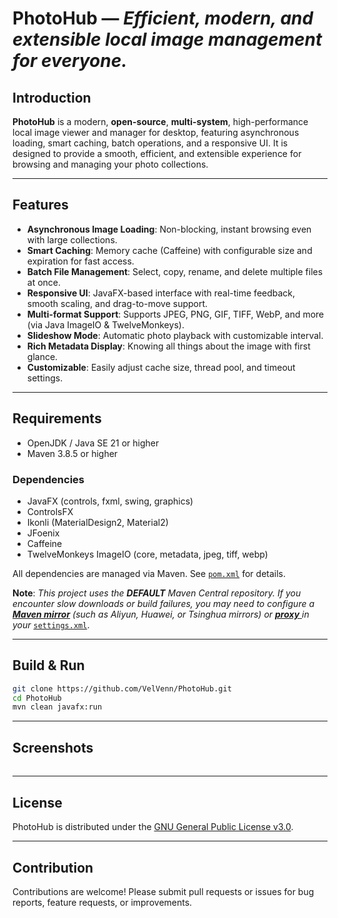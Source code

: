 

# PhotoHub — *Efficient, modern, and extensible local image management for everyone.*

## Introduction

**PhotoHub** is a modern, **open-source**, **multi-system**, high-performance local image viewer and manager for desktop, featuring asynchronous loading, smart caching, batch operations, and a responsive UI. It is designed to provide a smooth, efficient, and extensible experience for browsing and managing your photo collections.

---

## Features

- **Asynchronous Image Loading**: Non-blocking, instant browsing even with large collections.
- **Smart Caching**: Memory cache (Caffeine) with configurable size and expiration for fast access.
- **Batch File Management**: Select, copy, rename, and delete multiple files at once.
- **Responsive UI**: JavaFX-based interface with real-time feedback, smooth scaling, and drag-to-move support.
- **Multi-format Support**: Supports JPEG, PNG, GIF, TIFF, WebP, and more (via Java ImageIO & TwelveMonkeys).
- **Slideshow Mode**: Automatic photo playback with customizable interval.
- **Rich Metadata Display**: Knowing all things about the image with first glance.
- **Customizable**: Easily adjust cache size, thread pool, and timeout settings.

---

## Requirements

- OpenJDK / Java SE 21 or higher
- Maven 3.8.5 or higher

### Dependencies

- JavaFX (controls, fxml, swing, graphics)
- ControlsFX
- Ikonli (MaterialDesign2, Material2)
- JFoenix
- Caffeine
- TwelveMonkeys ImageIO (core, metadata, jpeg, tiff, webp)

All dependencies are managed via Maven. See [`pom.xml`](pom.xml) for details.

**Note**: *This project uses the **DEFAULT** Maven Central repository. If you encounter slow downloads or build failures, you may need to configure a [**Maven mirror**](https://maven.apache.org/guides/mini/guide-mirror-settings.html) (such as Aliyun, Huawei, or Tsinghua mirrors) or [**proxy** ](https://maven.apache.org/guides/mini/guide-proxies.html)in your* [`settings.xml`](https://maven.apache.org/settings.html).

---

## Build & Run

```bash
git clone https://github.com/VelVenn/PhotoHub.git
cd PhotoHub
mvn clean javafx:run
```

---

## Screenshots

###### <!--pictures below-->

------

## License

PhotoHub is distributed under the [GNU General Public License v3.0](https://www.gnu.org/licenses/gpl-3.0.html).

---

## Contribution

Contributions are welcome! Please submit pull requests or issues for bug reports, feature requests, or improvements.
